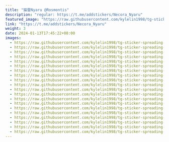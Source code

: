```yaml
---
title: "猫雷Nyaru @Rosmontis"
description: "regular: https://t.me/addstickers/Necora_Nyaru"
featured_image: "https://raw.githubusercontent.com/kylelin1998/tg-sticker-spreading-worldwide-images/main/img/22667075-25ae-4a9e-ba57-6475e449535d.jpg"
link: "https://t.me/addstickers/Necora_Nyaru"
weight: 3
date: 2024-01-13T17:45:22+08:00
images:
  - https://raw.githubusercontent.com/kylelin1998/tg-sticker-spreading-worldwide-images/main/img/22667075-25ae-4a9e-ba57-6475e449535d.jpg
  - https://raw.githubusercontent.com/kylelin1998/tg-sticker-spreading-worldwide-images/main/img/2cd6ae1a-24af-4f1d-8155-50588a3ad282.jpg
  - https://raw.githubusercontent.com/kylelin1998/tg-sticker-spreading-worldwide-images/main/img/2c029468-ca68-4e31-9254-3b64dd153bea.jpg
  - https://raw.githubusercontent.com/kylelin1998/tg-sticker-spreading-worldwide-images/main/img/af3885d6-7f09-49c9-b482-abf4cc6c7d91.jpg
  - https://raw.githubusercontent.com/kylelin1998/tg-sticker-spreading-worldwide-images/main/img/2cfc0551-9db5-47f7-8844-b489f40df9a1.jpg
  - https://raw.githubusercontent.com/kylelin1998/tg-sticker-spreading-worldwide-images/main/img/c4c3b86c-ef8a-4106-8cf2-19228600ab69.jpg
  - https://raw.githubusercontent.com/kylelin1998/tg-sticker-spreading-worldwide-images/main/img/cd6de7a8-d38b-42ba-a951-2ef857f7271c.jpg
  - https://raw.githubusercontent.com/kylelin1998/tg-sticker-spreading-worldwide-images/main/img/013edcc1-8d11-4d83-902a-ee60c638af3f.jpg
  - https://raw.githubusercontent.com/kylelin1998/tg-sticker-spreading-worldwide-images/main/img/2ec8b213-94b1-4463-91b7-4d1543f22373.jpg
  - https://raw.githubusercontent.com/kylelin1998/tg-sticker-spreading-worldwide-images/main/img/25c08a65-afbf-437a-a425-7ef9147f9166.jpg
  - https://raw.githubusercontent.com/kylelin1998/tg-sticker-spreading-worldwide-images/main/img/149526af-da1e-4185-a5dc-ea149d354b92.jpg
  - https://raw.githubusercontent.com/kylelin1998/tg-sticker-spreading-worldwide-images/main/img/04f336bd-2337-4a8d-a788-dba9b11bb20f.jpg
  - https://raw.githubusercontent.com/kylelin1998/tg-sticker-spreading-worldwide-images/main/img/fb3a7693-4df4-493b-b482-c70b3660bbf0.jpg
  - https://raw.githubusercontent.com/kylelin1998/tg-sticker-spreading-worldwide-images/main/img/4ee4f88d-92b2-40d5-8a0a-13be3f62e83f.jpg
  - https://raw.githubusercontent.com/kylelin1998/tg-sticker-spreading-worldwide-images/main/img/cab50f39-1b19-477f-a2c4-8620f59bd8b3.jpg
  - https://raw.githubusercontent.com/kylelin1998/tg-sticker-spreading-worldwide-images/main/img/3ecc0918-fdfd-4e45-b65a-cd1dcef41f26.jpg
  - https://raw.githubusercontent.com/kylelin1998/tg-sticker-spreading-worldwide-images/main/img/e3fc4194-dc0e-4dbf-9775-ef77ef2e958c.jpg
  - https://raw.githubusercontent.com/kylelin1998/tg-sticker-spreading-worldwide-images/main/img/a0016751-ef09-45d6-9d1e-3cc462eee7ad.jpg
  - https://raw.githubusercontent.com/kylelin1998/tg-sticker-spreading-worldwide-images/main/img/6551795e-ec64-4d99-8936-5cd8d2e0967a.jpg
  - https://raw.githubusercontent.com/kylelin1998/tg-sticker-spreading-worldwide-images/main/img/21f67dda-b5d5-4569-9f3a-9d268b87da1e.jpg
---
```

